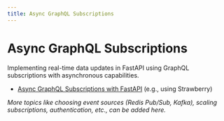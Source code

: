 ```yaml
---
title: Async GraphQL Subscriptions
---
```


# Async GraphQL Subscriptions

Implementing real-time data updates in FastAPI using GraphQL subscriptions with asynchronous capabilities.

- [Async GraphQL Subscriptions with FastAPI](./implementation.md) (e.g., using Strawberry)

*More topics like choosing event sources (Redis Pub/Sub, Kafka), scaling subscriptions, authentication, etc., can be added here.*

    